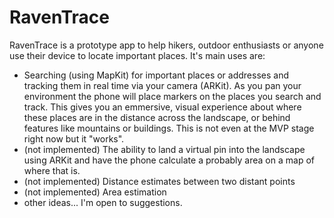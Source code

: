 # RavenTrace
RavenTrace is a prototype app to help hikers, outdoor enthusiasts or anyone use their device to locate important places. It's main uses are:
- Searching (using MapKit) for important places or addresses and tracking them in real time via your camera (ARKit). As you pan your environment the phone will place markers on the places you search  and track. This gives you an emmersive, visual experience about where these places are in the distance across the landscape, or behind features like mountains or buildings. This is not even at the MVP stage right now but it "works".
- (not implemented) The ability to land a virtual pin into the landscape using ARKit and have the phone calculate a probably area on a map of where that is.
- (not implemented) Distance estimates between two distant points
- (not implemented) Area estimation
- other ideas... I'm open to suggestions.
